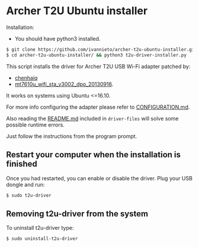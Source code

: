 
# Archer T2U Ubuntu installer

Installation:

* You should have python3 installed.

```bash
$ git clone https://github.com/ivannieto/archer-t2u-ubuntu-installer.git
$ cd archer-t2u-ubuntu-installer/ && python3 t2u-driver-installer.py
```

This script installs the driver for Archer T2U USB Wi-Fi adapter patched by:

* [chenhaiq](https://github.com/chenhaiq)
* [mt7610u_wifi_sta_v3002_dpo_20130916](https://github.com/chenhaiq/mt7610u_wifi_sta_v3002_dpo_20130916).

It works on systems using Ubuntu <=16.10.

For more info configuring the adapter please refer to [CONFIGURATION.md](https://github.com/ivannieto/archer-t2u-ubuntu-installer/blob/master/CONFIGURATION.md).

Also reading the [README.md](https://github.com/ivannieto/archer-t2u-ubuntu-installer/blob/master/driver-files/README.md) included in `driver-files` will solve some possible runtime errors.

Just follow the instructions from the program prompt.

## **Restart your computer when the installation is finished**

Once you had restarted, you can enable or disable the driver. Plug your USB dongle and run:

```bash
$ sudo t2u-driver
```

## Removing t2u-driver from the system

To uninstall t2u-driver type:

```bash
$ sudo uninstall-t2u-driver
```
